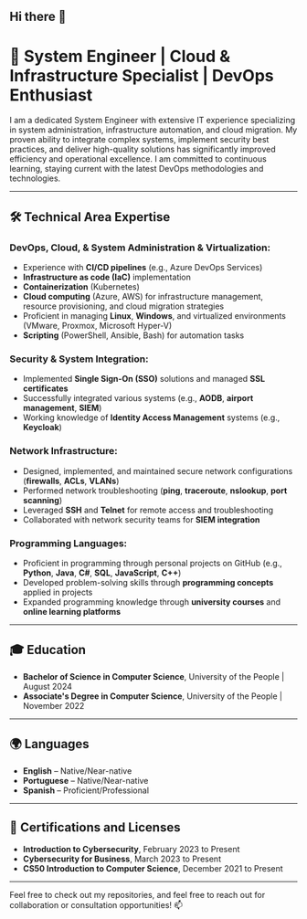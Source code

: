 ## Hi there 👋

# 🚀 **System Engineer** | Cloud & Infrastructure Specialist | DevOps Enthusiast

I am a dedicated System Engineer with extensive IT experience specializing in system administration, infrastructure automation, and cloud migration. My proven ability to integrate complex systems, implement security best practices, and deliver high-quality solutions has significantly improved efficiency and operational excellence. I am committed to continuous learning, staying current with the latest DevOps methodologies and technologies.

---

## 🛠️ **Technical Area Expertise**

### **DevOps, Cloud, & System Administration & Virtualization:**
- Experience with **CI/CD pipelines** (e.g., Azure DevOps Services)
- **Infrastructure as code (IaC)** implementation
- **Containerization** (Kubernetes)
- **Cloud computing** (Azure, AWS) for infrastructure management, resource provisioning, and cloud migration strategies
- Proficient in managing **Linux**, **Windows**, and virtualized environments (VMware, Proxmox, Microsoft Hyper-V)
- **Scripting** (PowerShell, Ansible, Bash) for automation tasks

### **Security & System Integration:**
- Implemented **Single Sign-On (SSO)** solutions and managed **SSL certificates**
- Successfully integrated various systems (e.g., **AODB**, **airport management**, **SIEM**)
- Working knowledge of **Identity Access Management** systems (e.g., **Keycloak**)

### **Network Infrastructure:**
- Designed, implemented, and maintained secure network configurations (**firewalls**, **ACLs**, **VLANs**)
- Performed network troubleshooting (**ping**, **traceroute**, **nslookup**, **port scanning**)
- Leveraged **SSH** and **Telnet** for remote access and troubleshooting
- Collaborated with network security teams for **SIEM integration**

### **Programming Languages:**
- Proficient in programming through personal projects on GitHub (e.g., **Python**, **Java**, **C#**, **SQL**, **JavaScript**, **C++**)
- Developed problem-solving skills through **programming concepts** applied in projects
- Expanded programming knowledge through **university courses** and **online learning platforms**

---

## 🎓 **Education**

- **Bachelor of Science in Computer Science**, University of the People | August 2024
- **Associate's Degree in Computer Science**, University of the People | November 2022

---

## 🌍 **Languages**

- **English** – Native/Near-native
- **Portuguese** – Native/Near-native
- **Spanish** – Proficient/Professional

---

## 🏅 **Certifications and Licenses**

- **Introduction to Cybersecurity**, February 2023 to Present
- **Cybersecurity for Business**, March 2023 to Present
- **CS50 Introduction to Computer Science**, December 2021 to Present

---

Feel free to check out my repositories, and feel free to reach out for collaboration or consultation opportunities! 📫

